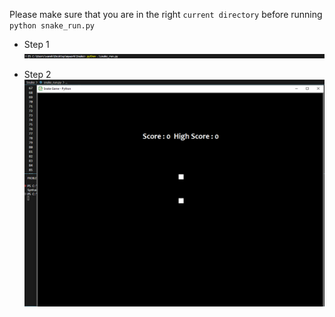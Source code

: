 Please make sure that you are in the right `current directory` before running `python snake_run.py`

- Step 1
![Alt text](images/rev1.PNG)

- Step 2
![Alt text](images/rev2.PNG)